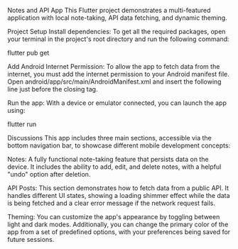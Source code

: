 Notes and API App 
This Flutter project demonstrates a multi-featured application with local note-taking, API data fetching, and dynamic theming.

Project Setup
Install dependencies:
To get all the required packages, open your terminal in the project's root directory and run the following command:

flutter pub get

Add Android Internet Permission:
To allow the app to fetch data from the internet, you must add the internet permission to your Android manifest file. Open android/app/src/main/AndroidManifest.xml and insert the following line just before the closing </application> tag.

<uses-permission android:name="android.permission.INTERNET" />

Run the app:
With a device or emulator connected, you can launch the app using:

flutter run

Discussions
This app includes three main sections, accessible via the bottom navigation bar, to showcase different mobile development concepts:

Notes: A fully functional note-taking feature that persists data on the device. It includes the ability to add, edit, and delete notes, with a helpful "undo" option after deletion.

API Posts: This section demonstrates how to fetch data from a public API. It handles different UI states, showing a loading shimmer effect while the data is being fetched and a clear error message if the network request fails.

Theming: You can customize the app's appearance by toggling between light and dark modes. Additionally, you can change the primary color of the app from a set of predefined options, with your preferences being saved for future sessions.
